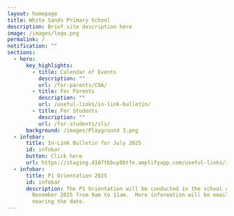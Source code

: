 ```yaml
---
layout: homepage
title: White Sands Primary School
description: Brief site description here
image: /images/logo.png
permalink: /
notification: ""
sections:
  - hero:
      key_highlights:
        - title: Calendar of Events
          description: ""
          url: /for-parents/COA/
        - title: For Parents
          description: ""
          url: /useful-links/in-link-bulletin/
        - title: For Students
          description: ""
          url: /for-students/sls/
      background: /images/Playground 3.png
  - infobar:
      title: In-Link Bulletin for July 2025
      id: infobar
      button: Click here
      url: https://staging.d107tbbuy8btfe.amplifyapp.com/useful-links/in-link-bulletin/
  - infobar:
      title: P1 Orientation 2025
      id: infobar
      description: The P1 Orientation will be conducted in the school on Monday, 24
        November 2025 from 9am to 11am.  More information will be emailed to you
        nearing the date.
---
```

